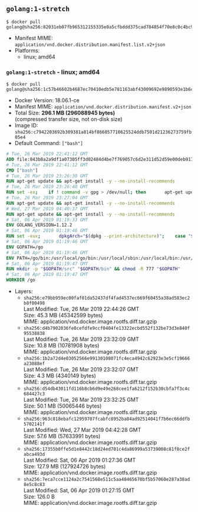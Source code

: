 ## `golang:1-stretch`

```console
$ docker pull golang@sha256:82031eb07fb965312155335e0a5cfbddd375cad784854f70e8c0c4bc9b8a7d33
```

-	Manifest MIME: `application/vnd.docker.distribution.manifest.list.v2+json`
-	Platforms:
	-	linux; amd64

### `golang:1-stretch` - linux; amd64

```console
$ docker pull golang@sha256:1c57b46602b4687ec70410edb5e781163abf43009692e9890593e1b6c99f2091
```

-	Docker Version: 18.06.1-ce
-	Manifest MIME: `application/vnd.docker.distribution.manifest.v2+json`
-	Total Size: **296.1 MB (296088945 bytes)**  
	(compressed transfer size, not on-disk size)
-	Image ID: `sha256:c7942203692b309381a814bf866057710625524ddb7501d21236273759fb05e4`
-	Default Command: `["bash"]`

```dockerfile
# Tue, 26 Mar 2019 22:41:12 GMT
ADD file:843b8a2a9df1a07305ff3d02484d4be7f769057c6d2e311d52d59e00deb917c6 in / 
# Tue, 26 Mar 2019 22:41:12 GMT
CMD ["bash"]
# Tue, 26 Mar 2019 23:26:30 GMT
RUN apt-get update && apt-get install -y --no-install-recommends 		ca-certificates 		curl 		netbase 		wget 	&& rm -rf /var/lib/apt/lists/*
# Tue, 26 Mar 2019 23:26:40 GMT
RUN set -ex; 	if ! command -v gpg > /dev/null; then 		apt-get update; 		apt-get install -y --no-install-recommends 			gnupg 			dirmngr 		; 		rm -rf /var/lib/apt/lists/*; 	fi
# Tue, 26 Mar 2019 23:27:04 GMT
RUN apt-get update && apt-get install -y --no-install-recommends 		bzr 		git 		mercurial 		openssh-client 		subversion 				procps 	&& rm -rf /var/lib/apt/lists/*
# Wed, 27 Mar 2019 04:40:37 GMT
RUN apt-get update && apt-get install -y --no-install-recommends 		g++ 		gcc 		libc6-dev 		make 		pkg-config 	&& rm -rf /var/lib/apt/lists/*
# Sat, 06 Apr 2019 01:19:33 GMT
ENV GOLANG_VERSION=1.12.2
# Sat, 06 Apr 2019 01:19:46 GMT
RUN set -eux; 		dpkgArch="$(dpkg --print-architecture)"; 	case "${dpkgArch##*-}" in 		amd64) goRelArch='linux-amd64'; goRelSha256='f28c1fde8f293cc5c83ae8de76373cf76ae9306909564f54e0edcf140ce8fe3f' ;; 		armhf) goRelArch='linux-armv6l'; goRelSha256='38d92116cd8c408e995972ff7fb0b6453c4f2214bde602d1772bd88f9d4d5c60' ;; 		arm64) goRelArch='linux-arm64'; goRelSha256='598558fe54bbdce8b676f81e37f514dd70b8fc1377086658ae6e836480e900eb' ;; 		i386) goRelArch='linux-386'; goRelSha256='3005a7937ff2be7ea9badd416cc37dfe2ff589d3a311f1685de0a805e45455b6' ;; 		ppc64el) goRelArch='linux-ppc64le'; goRelSha256='62be1d5f38e322edc21de0debd3051247faff59890c343a7f2173c15098dbd35' ;; 		s390x) goRelArch='linux-s390x'; goRelSha256='a41b0b11f5e34c3cccd7619bddf79a6d4b94bcbd2160fefcdf25f0afe87cad0a' ;; 		*) goRelArch='src'; goRelSha256='af992580a4a609309c734d46fd4374fe3095961263e609d9b017e2dffc3b7b58'; 			echo >&2; echo >&2 "warning: current architecture ($dpkgArch) does not have a corresponding Go binary release; will be building from source"; echo >&2 ;; 	esac; 		url="https://golang.org/dl/go${GOLANG_VERSION}.${goRelArch}.tar.gz"; 	wget -O go.tgz "$url"; 	echo "${goRelSha256} *go.tgz" | sha256sum -c -; 	tar -C /usr/local -xzf go.tgz; 	rm go.tgz; 		if [ "$goRelArch" = 'src' ]; then 		echo >&2; 		echo >&2 'error: UNIMPLEMENTED'; 		echo >&2 'TODO install golang-any from jessie-backports for GOROOT_BOOTSTRAP (and uninstall after build)'; 		echo >&2; 		exit 1; 	fi; 		export PATH="/usr/local/go/bin:$PATH"; 	go version
# Sat, 06 Apr 2019 01:19:46 GMT
ENV GOPATH=/go
# Sat, 06 Apr 2019 01:19:46 GMT
ENV PATH=/go/bin:/usr/local/go/bin:/usr/local/sbin:/usr/local/bin:/usr/sbin:/usr/bin:/sbin:/bin
# Sat, 06 Apr 2019 01:19:47 GMT
RUN mkdir -p "$GOPATH/src" "$GOPATH/bin" && chmod -R 777 "$GOPATH"
# Sat, 06 Apr 2019 01:19:47 GMT
WORKDIR /go
```

-	Layers:
	-	`sha256:e79bb959ec00faf01da52437df4fad4537ec669f60455a38ad583ec2b8f00498`  
		Last Modified: Tue, 26 Mar 2019 22:44:26 GMT  
		Size: 45.3 MB (45342599 bytes)  
		MIME: application/vnd.docker.image.rootfs.diff.tar.gzip
	-	`sha256:d4b7902036fe0cefdfe9ccf0404fe13322ecbd552f132be73d3e840f95538838`  
		Last Modified: Tue, 26 Mar 2019 23:32:09 GMT  
		Size: 10.8 MB (10781908 bytes)  
		MIME: application/vnd.docker.image.rootfs.diff.tar.gzip
	-	`sha256:1b2a72d4e03052566e99130108071fc4eca4942c62923e3e5cf19666a23088ef`  
		Last Modified: Tue, 26 Mar 2019 23:32:07 GMT  
		Size: 4.3 MB (4340149 bytes)  
		MIME: application/vnd.docker.image.rootfs.diff.tar.gzip
	-	`sha256:d54db43011fd116b8cb6d9e49e268cee1fa6212f152b30cbfa7f3c4c684427c3`  
		Last Modified: Tue, 26 Mar 2019 23:32:25 GMT  
		Size: 50.1 MB (50065446 bytes)  
		MIME: application/vnd.docker.image.rootfs.diff.tar.gzip
	-	`sha256:963c818ebafc12959707fcabfc8952ba84ad92514041f7b6ec66ddfb5702141f`  
		Last Modified: Wed, 27 Mar 2019 04:42:28 GMT  
		Size: 57.6 MB (57633991 bytes)  
		MIME: application/vnd.docker.image.rootfs.diff.tar.gzip
	-	`sha256:17355b0ffe5d1e8442c18d24ed701c4da86999a53739008c81f8ce2fabca493d`  
		Last Modified: Sat, 06 Apr 2019 01:27:36 GMT  
		Size: 127.9 MB (127924726 bytes)  
		MIME: application/vnd.docker.image.rootfs.diff.tar.gzip
	-	`sha256:7eca7cce1124a2c7541568e511c5aa48465670bf5b57060e287a38ad8e5c8c83`  
		Last Modified: Sat, 06 Apr 2019 01:27:15 GMT  
		Size: 126.0 B  
		MIME: application/vnd.docker.image.rootfs.diff.tar.gzip
